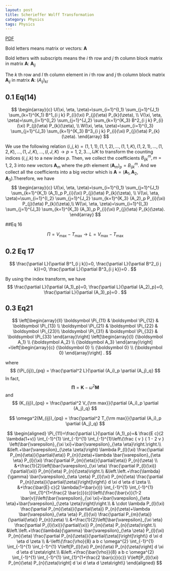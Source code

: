 ```yaml
---
layout: post
title: Scherieffer Wolff Transformation
category: Physics
tags: Physics
---
```


<a href="/assets/notes/2024-10-16-Rayleigh-Ritz method.pdf">PDF</a>



Bold letters means matrix or vectors: $\boldsymbol A$ 

Bold letters with subscripts means the $i$ th row and $j$ th column block matrix in matrix $\boldsymbol A$: $\boldsymbol A_{ij}$

The $k$ th row and $l$ th column element in $i$ th row and $j$ th column block matrix $\boldsymbol A_{ij}$ in matrix $\boldsymbol A$: $(A_{ij})_{kl}$

## 0.1 Eq(14)

$$
\begin{array}{c}
U(\xi, \eta, \zeta)=\sum_{i=1}^{I_1} \sum_{j=1}^{J_1} \sum_{k=1}^{K_1} B^1_{i j k} P_{i}(\xi) P_{j}(\eta) P_{k}(\zeta), \\
V(\xi, \eta, \zeta)=\sum_{i=1}^{I_2} \sum_{j=1}^{J_2} \sum_{k=1}^{K_3} B^2_{i j k} P_{i}(\xi) P_{j}(\eta) P_{k}(\zeta), \\
W(\xi, \eta, \zeta)=\sum_{i=1}^{I_3} \sum_{j=1}^{J_3} \sum_{k=1}^{K_3} B^3_{i j k} P_{i}(\xi) P_{j}(\eta) P_{k}(\zeta).
\end{array}
$$

We use the following relation $(i,j,k)=(1,1,1),(1,1,2),\ldots, (1,1,K), (1,2,1), \ldots, (1,2,K), \ldots, (1,J,K), \ldots, (I,J,K) \rightarrow p = 1,2,3 \ldots, IJK$  to transform the counting indices $(i,j,k)$ to a new index $p$. Then, we collect the coefficients $B^m_{i j k}, m=1,2,3$  into new vectors $\boldsymbol A_m$ where the $p$th element $(\boldsymbol A_m)_p=B^m_{ijk}$. And we collect all the coefficients into a big vector which is $\boldsymbol A = (\boldsymbol A_1,\boldsymbol A_2,\boldsymbol A_3)$.Therefore, we have
$$
\begin{array}{c}
U(\xi, \eta, \zeta)=\sum_{i=1}^{I_1} \sum_{j=1}^{J_1} \sum_{k=1}^{K_1} (A_1)_p P_{i}(\xi) P_{j}(\eta) P_{k}(\zeta), \\
V(\xi, \eta, \zeta)=\sum_{i=1}^{I_2} \sum_{j=1}^{J_2} \sum_{k=1}^{K_3} (A_2)_p P_{i}(\xi) P_{j}(\eta) P_{k}(\zeta),\\
W(\xi, \eta, \zeta)=\sum_{i=1}^{I_3} \sum_{j=1}^{J_3} \sum_{k=1}^{K_3} (A_3)_p P_{i}(\xi) P_{j}(\eta) P_{k}(\zeta).
\end{array}
$$

##Eq 16

$$
\Pi=V_{\max }-T_{\max } \rightarrow L=V_{\max }-T_{\max }
$$

## 0.2 Eq 17

$$
\frac{\partial L}{\partial B^1_{i j k}}=0, \frac{\partial L}{\partial B^2_{i j k}}=0, \frac{\partial L}{\partial B^3_{i j k}}=0 .
$$

By using the index transform, we have
$$
\frac{\partial L}{\partial (A_1)_p}=0, \frac{\partial L}{\partial (A_2)_p}=0, \frac{\partial L}{\partial (A_3)_p}=0 .
$$

## 0.3 Eq21 

$$
\left[\begin{array}{ll}
\boldsymbol \Pi_{11} & \boldsymbol \Pi_{12} & \boldsymbol \Pi_{13} \\
\boldsymbol \Pi_{21} & \boldsymbol \Pi_{22} & \boldsymbol \Pi_{23}\\
\boldsymbol \Pi_{31} & \boldsymbol \Pi_{32} & \boldsymbol \Pi_{33} 
\end{array}\right]
\left[\begin{array}{l}
{\boldsymbol A_1} \\
{\boldsymbol A_2} \\
{\boldsymbol A_3}
\end{array}\right]
=\left[\begin{array}{c}
{\boldsymbol 0} \\
{\boldsymbol 0} \\
{\boldsymbol 0}
\end{array}\right] .
$$

where 
$$
(\Pi_{ij})_{pq} = \frac{\partial^2 L}{\partial (A_i)_p \partial (A_j)_q}
$$
In fact, 
$$
\boldsymbol \Pi= \boldsymbol K -\omega^2 \boldsymbol M
$$
and
$$
(K_{ij})_{pq} = \frac{\partial^2 V_{\rm max}}{\partial (A_i)_p \partial (A_j)_q}
$$

$$
\omega^2(M_{ij})_{pq} = \frac{\partial^2 T_{\rm max}}{\partial (A_i)_p \partial (A_j)_q}
$$


$$
\begin{aligned}
\Pi_{11}=\frac{\partial L}{\partial (A_1)_p}=& \frac{E c}{2 \lambda(1+v)} \int_{-1}^{1} \int_{-1}^{1} \int_{-1}^{1}\left\{\frac { v } { 1 - 2 v } \left(\bar{\varepsilon}_{\xi \xi}+\bar{\varepsilon}_{\eta \eta}\right.\right.\\
&\left.+\bar{\varepsilon}_{\zeta \zeta}\right) \lambda P_{l}(\xi) \frac{\partial P_{m}(\eta)}{\partial(\eta)} P_{n}(\zeta)+\lambda \bar{\varepsilon}_{\eta \eta} P_{l}(\xi) \frac{\partial P_{m}(\eta)}{\partial(\eta)} P_{n}(\zeta) \\
&+\frac{1}{2}\left[\bar{\varepsilon}_{\xi \eta} \frac{\partial P_{l}(\xi)}{\partial(\xi)} P_{m}(\eta) P_{n}(\zeta)\right.\\
&\left.\left.+\frac{\lambda}{\gamma} \bar{\varepsilon}_{\eta \zeta} P_{l}(\xi) P_{m}(\eta) \frac{\partial P_{n}(\zeta)}{\partial(\zeta)}\right]\right\} d \xi d \eta d \zeta \\
&+\frac{\bar{E} c}{2 \lambda(1+\bar{v})} \int_{-1}^{1} \int_{-1}^{1} \int_{1}^{1+\frac{2 \bar{c}}{c}}\left\{\frac{\bar{v}}{1-2 \bar{v}}\left(\bar{\varepsilon}_{\xi \xi}+\bar{\varepsilon}_{\eta \eta}+\bar{\varepsilon}_{\zeta \zeta}\right)\right.\\
& \cdot \lambda P_{l}(\xi) \frac{\partial P_{m}(\eta)}{\partial(\eta)} P_{n}(\zeta)+\lambda \bar{\varepsilon}_{\eta \eta} P_{l}(\xi) \frac{\partial P_{m}(\eta)}{\partial(\eta)} P_{n}(\zeta) \\
&+\frac{1}{2}\left[\bar{\varepsilon}_{\xi \eta} \frac{\partial P_{l}(\xi)}{\partial(\xi)} P_{m}(\eta) P_{n}(\zeta)\right.\\
&\left.\left.+\frac{\lambda}{\gamma} \bar{\varepsilon}_{\eta \zeta} P_{l}(\xi) P_{m}(\eta) \frac{\partial P_{n}(\zeta)}{\partial(\zeta)}\right]\right\} d \xi d \eta d \zeta \\
&-\left\{\frac{\rho}{8} a b c \omega^{2} \int_{-1}^{1} \int_{-1}^{1} \int_{-1}^{1} V\left[P_{l}(\xi) P_{m}(\eta) P_{n}(\zeta)\right] d \xi d \eta d \zeta\right.\\
&\left.+\frac{\bar{\rho}}{8} a b c \omega^{2} \int_{-1}^{1} \int_{-1}^{1} \int_{1}^{1+\frac{2 \bar{c}}{c}} V\left[P_{l}(\xi) P_{m}(\eta) P_{n}(\zeta)\right] d \xi d \eta d \zeta\right\}
\end{aligned}
$$
